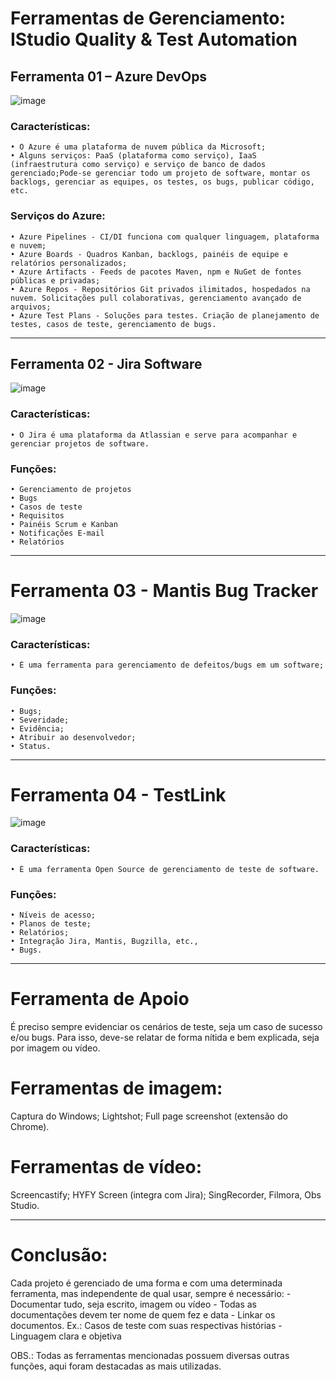 # Ferramentas de Gerenciamento: IStudio Quality & Test Automation


## Ferramenta 01 – Azure DevOps
![image](https://user-images.githubusercontent.com/107884724/223507146-80bf82fd-22c6-4113-a074-156a5af6ad88.png)

### Características:
	• O Azure é uma plataforma de nuvem pública da Microsoft;
	• Alguns serviços: PaaS (plataforma como serviço), IaaS (infraestrutura como serviço) e serviço de banco de dados gerenciado;Pode-se gerenciar todo um projeto de software, montar os backlogs, gerenciar as equipes, os testes, os bugs, publicar código, etc.


### Serviços do Azure:
	• Azure Pipelines - CI/DI funciona com qualquer linguagem, plataforma e nuvem;
	• Azure Boards - Quadros Kanban, backlogs, painéis de equipe e relatórios personalizados;
	• Azure Artifacts - Feeds de pacotes Maven, npm e NuGet de fontes públicas e privadas;
	• Azure Repos - Repositórios Git privados ilimitados, hospedados na nuvem. Solicitações pull colaborativas, gerenciamento avançado de arquivos;
	• Azure Test Plans - Soluções para testes. Criação de planejamento de testes, casos de teste, gerenciamento de bugs.

-----------------

## Ferramenta 02 - Jira Software
![image](https://user-images.githubusercontent.com/107884724/223507334-63661909-8e16-4bd4-a701-ed46bee89524.png)

### Características: 
	• O Jira é uma plataforma da Atlassian e serve para acompanhar e gerenciar projetos de software.

### Funções:
	• Gerenciamento de projetos
	• Bugs
	• Casos de teste
	• Requisitos
	• Painéis Scrum e Kanban
	• Notificações E-mail
	• Relatórios
	
-----------------
# Ferramenta 03 - Mantis Bug Tracker
![image](https://user-images.githubusercontent.com/107884724/223507606-05eec3c8-f14e-4ebf-9deb-10404287f1d1.png)

### Características: 
	• É uma ferramenta para gerenciamento de defeitos/bugs em um software;

### Funções:
	• Bugs;
	• Severidade;
	• Evidência;
	• Atribuir ao desenvolvedor;
	• Status.
-----------------
# Ferramenta 04 - TestLink
![image](https://user-images.githubusercontent.com/107884724/223507850-c4ae68c3-dd5f-468f-ba4d-50ca2ec26651.png)

### Características: 
	• É uma ferramenta Open Source de gerenciamento de teste de software.

### Funções:
	• Níveis de acesso;
	• Planos de teste;
	• Relatórios;
	• Integração Jira, Mantis, Bugzilla, etc., 
	• Bugs.

-----------------
# Ferramenta de Apoio

É preciso sempre evidenciar os cenários de teste, seja um caso de sucesso e/ou bugs. Para isso, deve-se relatar de forma nítida e bem explicada, seja por imagem ou vídeo.

# Ferramentas de imagem: 
Captura do Windows; Lightshot; Full page screenshot (extensão do Chrome).

# Ferramentas de vídeo: 
Screencastify; HYFY Screen (integra com Jira); SingRecorder, Filmora, Obs Studio.

--------------
# Conclusão:
Cada projeto é gerenciado de uma forma e com uma determinada ferramenta, mas independente de qual usar, sempre é necessário:
	- Documentar tudo, seja escrito, imagem ou vídeo
	- Todas as documentações devem ter nome de quem fez e data
	- Linkar os documentos. Ex.: Casos de teste com suas respectivas histórias
	- Linguagem clara e objetiva 

OBS.: Todas as ferramentas mencionadas possuem diversas outras funções, aqui foram destacadas as mais utilizadas.
